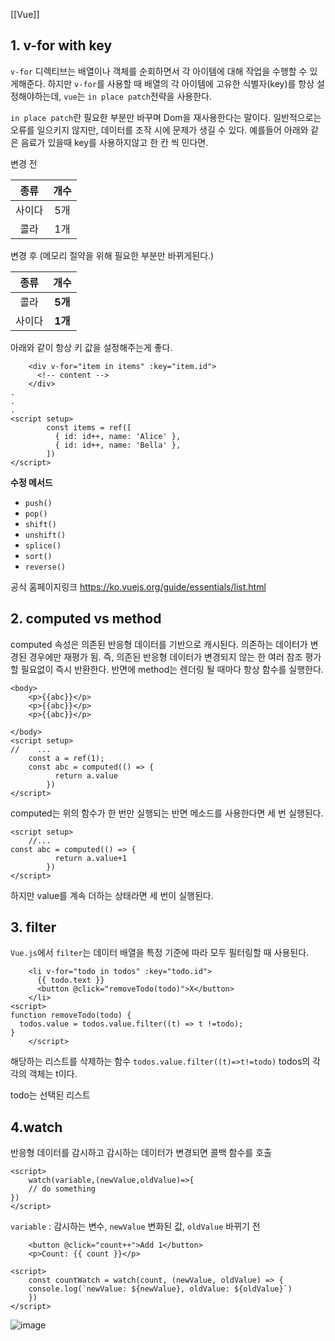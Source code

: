 [[Vue]]
## 1. v-for with key

`v-for` 디렉티브는 배열이나 객체를 순회하면서 각 아이템에 대해 작업을 수행할 수 있게해준다. 하지만 `v-for`를 사용할 때 배열의 각 아이템에 고유한 식별자(key)를 항상 설정해야하는데, `vue`는 `in place patch`전략을 사용한다. 

`in place patch`란 필요한 부분만 바꾸며 Dom을 재사용한다는 말이다. 일반적으로는 오류를 일으키지 않지만, 데이터를 조작 시에 문제가 생길 수 있다.  예를들어 아래와 같은 음료가 있을때 key를 사용하지않고 한 칸 씩 민다면.

변경 전

|  종류  | 개수 |
| :----: | :--: |
| 사이다 | 5개  |
|  콜라  | 1개  |

변경 후 (메모리 절약을 위해 필요한 부분만 바뀌게된다.)

|  종류  |  개수   |
| :----: | :-----: |
|  콜라  | **5개** |
| 사이다 | **1개** |

아래와 같이 항상 키 값을 설정해주는게 좋다.

```vue
    <div v-for="item in items" :key="item.id">
      <!-- content -->
    </div>
.
.
.
<script setup>
        const items = ref([
          { id: id++, name: 'Alice' },
          { id: id++, name: 'Bella' },
        ])
</script>
```

**수정 메서드**

- `push()`
- `pop()`
- `shift()`
- `unshift()`
- `splice()`
- `sort()`
- `reverse()`

공식 홈페이지링크 https://ko.vuejs.org/guide/essentials/list.html



## 2. computed vs method

computed 속성은 의존된 반응형 데이터를 기반으로 캐시된다. 의존하는 데이터가 변경된 경우에만 재평가 됨. 즉, 의존된 반응형 데이터가 변경되지 않는 한 여러 참조 평가할 필요없이 즉시 반환한다. 반면에 method는 렌더링 될 때마다 항상 함수를 실행한다.

```vue
<body>
    <p>{{abc}}</p>
    <p>{{abc}}</p>
    <p>{{abc}}</p>
    
</body>
<script setup>
//    ...
    const a = ref(1);
	const abc = computed(() => {
          return a.value
        })
</script>
```

computed는 위의 함수가 한 번만 실행되는 반면 메소드를 사용한다면 세 번 실행된다.

```vue
<script setup>
    //...
const abc = computed(() => {
          return a.value+1
        })
</script>
```

 하지만 value를 계속 더하는 상태라면 세 번이 실행된다.

## 3. filter

`Vue.js`에서 `filter`는 데이터 배열을 특정 기준에 따라 모두 필터링할 때 사용된다. 

```vue
    <li v-for="todo in todos" :key="todo.id">
      {{ todo.text }}
      <button @click="removeTodo(todo)">X</button>
    </li>
<script>
function removeTodo(todo) {
  todos.value = todos.value.filter((t) => t !=todo);
}
    </script>
```

해당하는 리스트를 삭제하는 함수 `todos.value.filter((t)=>t!=todo)` todos의 각각의 객체는 t이다. 

todo는 선택된 리스트





## 4.watch

반응형 데이터를 감시하고 감시하는 데이터가 변경되면 콜백 함수를 호출

```vue
<script>
	watch(variable,(newValue,oldValue)=>{
	// do something
})
</script>
```

`variable` : 감시하는 변수, `newValue` 변화된 값, `oldValue` 바뀌기 전

```vue
    <button @click="count++">Add 1</button>
    <p>Count: {{ count }}</p>

<script>
	const countWatch = watch(count, (newValue, oldValue) => {
	console.log(`newValue: ${newValue}, oldValue: ${oldValue}`)
	})
</script>
```

![image](https://github.com/SeokJuGo/SeokJuGo/assets/116260619/f7a2ec8a-7eae-4c5f-b349-01880cf87599)
